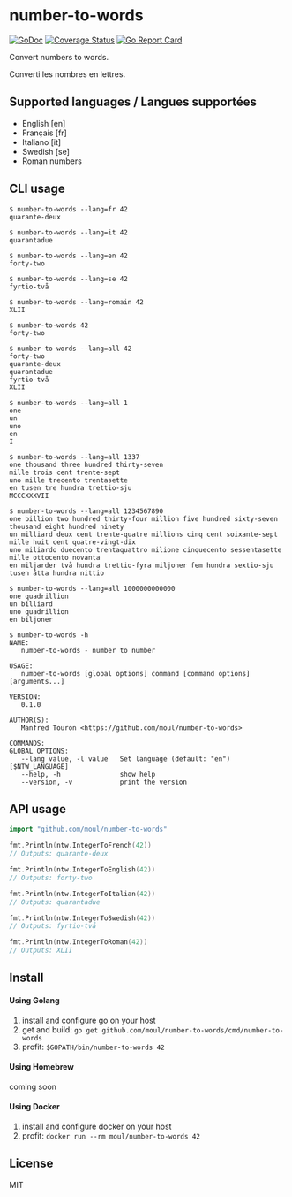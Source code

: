 # number-to-words

[![GoDoc](https://godoc.org/github.com/moul/number-to-words?status.svg)](https://godoc.org/github.com/moul/number-to-words)
[![Coverage Status](https://coveralls.io/repos/github/moul/number-to-words/badge.svg?branch=master)](https://coveralls.io/github/moul/number-to-words?branch=master)
[![Go Report Card](https://goreportcard.com/badge/github.com/moul/number-to-words)](https://goreportcard.com/report/github.com/moul/number-to-words)

Convert numbers to words.

Converti les nombres en lettres.

## Supported languages / Langues supportées

* English [en]
* Français [fr]
* Italiano [it]
* Swedish [se]
* Roman numbers


## CLI usage

```console
$ number-to-words --lang=fr 42
quarante-deux

$ number-to-words --lang=it 42
quarantadue

$ number-to-words --lang=en 42
forty-two

$ number-to-words --lang=se 42
fyrtio-två

$ number-to-words --lang=romain 42
XLII

$ number-to-words 42
forty-two

$ number-to-words --lang=all 42
forty-two
quarante-deux
quarantadue
fyrtio-två
XLII

$ number-to-words --lang=all 1
one
un
uno
en
I

$ number-to-words --lang=all 1337
one thousand three hundred thirty-seven
mille trois cent trente-sept
uno mille trecento trentasette
en tusen tre hundra trettio-sju
MCCCXXXVII

$ number-to-words --lang=all 1234567890
one billion two hundred thirty-four million five hundred sixty-seven thousand eight hundred ninety
un milliard deux cent trente-quatre millions cinq cent soixante-sept mille huit cent quatre-vingt-dix
uno miliardo duecento trentaquattro milione cinquecento sessentasette mille ottocento novanta
en miljarder två hundra trettio-fyra miljoner fem hundra sextio-sju tusen åtta hundra nittio

$ number-to-words --lang=all 1000000000000
one quadrillion
un billiard
uno quadrillion
en biljoner
```

```console
$ number-to-words -h
NAME:
   number-to-words - number to number

USAGE:
   number-to-words [global options] command [command options] [arguments...]

VERSION:
   0.1.0

AUTHOR(S):
   Manfred Touron <https://github.com/moul/number-to-words>

COMMANDS:
GLOBAL OPTIONS:
   --lang value, -l value   Set language (default: "en") [$NTW_LANGUAGE]
   --help, -h               show help
   --version, -v            print the version
```

## API usage

```go
import "github.com/moul/number-to-words"

fmt.Println(ntw.IntegerToFrench(42))
// Outputs: quarante-deux

fmt.Println(ntw.IntegerToEnglish(42))
// Outputs: forty-two

fmt.Println(ntw.IntegerToItalian(42))
// Outputs: quarantadue

fmt.Println(ntw.IntegerToSwedish(42))
// Outputs: fyrtio-två

fmt.Println(ntw.IntegerToRoman(42))
// Outputs: XLII
```

## Install

#### Using Golang

1. install and configure go on your host
2. get and build: `go get github.com/moul/number-to-words/cmd/number-to-words`
3. profit: `$GOPATH/bin/number-to-words 42`

#### Using Homebrew

coming soon

#### Using Docker

1. install and configure docker on your host
2. profit: `docker run --rm moul/number-to-words 42`

## License

MIT
